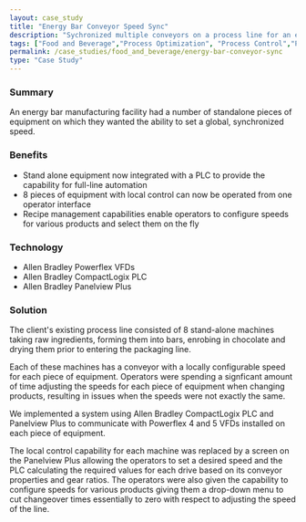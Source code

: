 ```yaml
---
layout: case_study
title: "Energy Bar Conveyor Speed Sync"
description: "Sychronized multiple conveyors on a process line for an energy bar manufacturing facility."
tags: ["Food and Beverage","Process Optimization", "Process Control","PLC","HMI"]
permalink: /case_studies/food_and_beverage/energy-bar-conveyor-sync
type: "Case Study"
---
```


<h3>Summary</h3>
<p class="left-align">An energy bar manufacturing facility had a number of standalone pieces of equipment on which they wanted the ability to set a global, synchronized speed.</p>

<h3>Benefits</h3>
<ul class="left-align">
	<li>Stand alone equipment now integrated with a PLC to provide the capability for full-line automation</li>
	<li>8 pieces of equipment with local control can now be operated from one operator interface</li>
	<li>Recipe management capabilities enable operators to configure speeds for various products and select them on the fly</li>
</ul>

<h3>Technology</h3>
<ul class="left-align">
	<li>Allen Bradley Powerflex VFDs</li>
	<li>Allen Bradley CompactLogix PLC</li>
	<li>Allen Bradley Panelview Plus</li>
</ul>

<h3>Solution</h3>
<p class="left-align">The client's existing process line consisted of 8 stand-alone machines taking raw ingredients, forming them into bars, enrobing in chocolate and drying them prior to entering the packaging line.</p>

<p class="left-align">Each of these machines has a conveyor with a locally configurable speed for each piece of equipment. Operators were spending a signficant amount of time adjusting the speeds for each piece of equipment when changing products, resulting in issues when the speeds were not exactly the same.</p>

<p class="left-align">We implemented a system using Allen Bradley CompactLogix PLC and Panelview Plus to communicate with Powerflex 4 and 5 VFDs installed on each piece of equipment.</p>

<p class="left-align">The local control capability for each machine was replaced by a screen on the Panelview Plus allowing the operators to set a desired speed and the PLC calculating the required values for each drive based on its conveyor properties and gear ratios. The operators were also given the capability to configure speeds for various products giving them a drop-down menu to cut changeover times essentially to zero with respect to adjusting the speed of the line.</p>